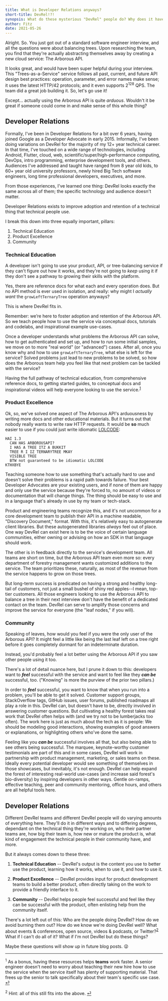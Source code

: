 ```yaml
---
title: What is Developer Relations anyways?
short-title: DevRel!?!
synopsis: What do these mysterious "DevRel" people do? Why does it have to be mysterious?
author: Fitz
date: 2021-05-26
---
```


Alright. So. You just got out of a standard software engineer interview, and all the questions were about balancing trees. Upon researching the team, you find that they're actually abstracting themselves away by creating a new cloud service: The Arborous API.

It looks great, and would have been super helpful during your interview. This "Trees-as-a-Service" service follows all past, current, and future API design best practices: operation, parameter, and error names make sense; it uses the latest HTTP/42 protocols; and it even supports 2<sup>128</sup> QPS. The team did a great job building it. So, let's go use it!

Except... actually using the Arborous API is quite _arduous_. Wouldn't it be great if someone could come in and make sense of this whole thing?

## Developer Relations

Formally, I've been in Developer Relations for a bit over 6 years, having joined Google as a Developer Advocate in early 2015. Informally, I've been doing variations on DevRel for the majority of my 12+ year technical career. In that time, I've touched on a wide range of technologies, including Android, Flutter, cloud, web, scientific/super/high-performance computing, DevOps, intro programming, enterprise development tools, and others. Audiences I've addressed and taught have ranged from 8 year old kids, to 60+ year old university professors, newly hired Big Tech software engineers, long time professional developers, executives, and more.

From those experiences, I've learned one thing: DevRel looks exactly the same across all of them; the specific technology and audience doesn't matter.

Developer Relations exists to improve adoption and retention of a technical thing that technical people use.

I break this down into three equally important, pillars:

1. Technical Education
2. Product Excellence
3. Community

### Technical Education

A developer isn't going to use your product, API, or tree-balancing service if they can't figure out how it works, and they're not going to _keep_ using it if they don't see a pathway to growing their skills with the platform.

Yes, there are reference docs for what each and every operation does. But no API method is ever used in isolation, and really: why might I _actually want_ the `growLeftTernaryTree` operation anyways?

This is where DevRel fits in.

Remember: we’re here to foster adoption and retention of the Arborous API. So we teach people how to use the service via conceptual docs, tutorials and codelabs, and inspirational example use-cases.

Once a developer understands what problems the Arborous API can solve, how to get authenticated and set up, and how to run some initial samples, we move on to more "real world" (or "advanced") cases. After all, once you know why and how to use `growLeftTernaryTree`, what else is left for the service? Solved problems just lead to new problems to be solved, so how does the Arborous team help you feel like that next problem can be tackled with the service?

Having the full pathway of technical education, from comprehensive reference docs, to getting started guides, to conceptual docs and inspirational videos will help everyone looking to use the service.<sup>[1](#1)</sup><a name="1-ret"></a>

### Product Excellence

Ok, so, we've solved one aspect of The Arborous API's arduousness by writing more docs and other educational materials. But it turns out that nobody really wants to write raw HTTP requests. It would be **so** much easier to use if you could just write idiomatic [LOLCODE](https://en.wikipedia.org/wiki/LOLCODE): 

```LOLCODE
HAI 1.3
  CAN HAS ARBOROUSAPI?
  I HAS A TREE ITZ A BUKKIT
  TREE R I IZ TERNARYTREE MKAY
  VISIBLE TREE
  BTW not guaranteed to be idiomatic LOLCODE
KTHXBYE
```

Teaching someone how to use something that's actually hard to use and doesn't solve their problems is a rapid path towards failure. Your best Developer Advocates are your existing users, and if none of them are happy and only use the service because they're forced to, no amount of videos or documentation that will change things. The thing should be easy to use and in a language that's already in use by my team or tech-stack.

Product and engineering teams recognize this, and it's not uncommon for a core development team to publish their API in a machine readable, "Discovery Document," format. With this, it's relatively easy to autogenerate client libraries. But these autogenerated libraries _always_ feel out of place. One way DevRel can exist here is to be the voice of certain language communities, either owning or advising on how an SDK in that language should work.

The other is in feedback directly to the service's development team. All teams are short on time, but the Arborous API team even more so: every department of forestry management wants customized additions to the service. The team prioritizes these, naturally, as most of the revenue from the service happens to grow on those trees.

But long-term success is predicated on having a strong and healthy long-tail of customers, not just a small bushel of shiny red apples--I mean, top-tier customers. All those engineers looking to use the Arborous API to balance a tree in their next interview don't have the benefit of a dedicated contact on the team. DevRel can serve to amplify those concerns and improve the service for everyone (the "leaf nodes," if you will).

### Community

Speaking of leaves, how would you feel if you were the only user of the Arborous API? It might feel a little like being the last leaf left on a tree right before it goes completely dormant for an indeterminate duration.

Instead, you'd probably feel a lot better using the Arborous API if you saw other people using it too.

There's a lot of detail nuance here, but I prune it down to this: developers want to **_feel_** successful with the service and want to feel like they **_can be_** successful, too. ("Knowing" is more the purview of the prior two pillars.)

In order to **_feel_** successful, you want to know that when you run into a problem, you'll be able to get it solved. Customer support groups, StackOverflow tags, GitHub issues, user forums, published roadmaps all play a role in this. DevRel can, but doesn't have to be, directly involved in answering customer questions. But cultivating a healthy forest takes real work that DevRel often helps with (and we try not to be lumberjacks too often). The work here is just as much about the tech as it is people: We should be modeling good interactions, showing examples of good answers or explanations, or highlighting others who've done the same.

Feeling like you **_can be_** successful involves all that, but also being able to see others being successful. The marquee, keynote-worthy customer testimonials are part of this and in some cases, DevRel will work in partnership with product management, marketing, or sales teams on these. Ideally every potential developer would see something of themselves in those showcases, but inevitably, it's not enough. DevRel can help expand the forest of interesting real-world use-cases (and increase said forest's bio-diversity) by inspiring developers in other ways. Gentle on-ramps, effective teaching, peer and community mentoring, office hours, and others are all helpful tools here.

## Developer Relations

Different DevRel teams and different DevRel people will do varying amounts of everything here. They'll do it in different ways and to differing degrees, dependant on the technical thing they're working on, who their partner teams are, how big their team is, how new or mature the product is, what kind of engagement the technical people in their community have, and more.

But it always comes down to these three:

1. **Technical Education**
-- DevRel's output is the content you use to better use the product, learning how it works, when to use it, and how to use it.

2. **Product Excellence**
-- DevRel provides input for product development teams to build a better product, often directly taking on the work to provide a friendly interface to it.
  
3. **Community**
-- DevRel helps people feel successful and feel like they can be successful with the product, often enlisting help from the community itself.

There's a lot left out of this: Who are the people doing DevRel? How do we avoid burning them out? How do we know we're doing DevRel well? What about events & conferences, open source, videos & podcasts, or Twitter?<sup>[2](#2)</sup><a name="2-ret"></a> What if I can't do all of it? What if I'm not DevRel but do these things?

Maybe these questions will show up in future blog posts. 😜

---

<sup><a name="1">1</a></sup> As a bonus, having these resources helps **teams** work faster. A senior engineer doesn't need to worry about teaching their new hire how to use the service when the service itself has plenty of supporting material. That frees up the senior to talk specifically about their team's specific use case. [⏎](#1-ret)

<sup><a name="2">2</a></sup> Hint: all of this still fits into the above. [⏎](#2-ret)